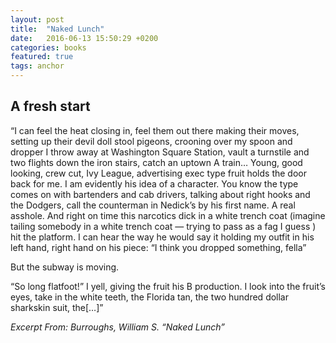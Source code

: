 ```yaml
---
layout: post
title:  "Naked Lunch"
date:   2016-06-13 15:50:29 +0200
categories: books
featured: true
tags: anchor
---
```


## A fresh start

“I can feel the heat closing in, feel them out there making their moves, setting up their devil doll stool pigeons, crooning over my spoon and dropper I throw away at Washington Square Station, vault a turnstile and two flights down the iron stairs, catch an uptown A train… Young, good looking, crew cut, Ivy League, advertising exec type fruit holds the door back for me. I am evidently his idea of a character. You know the type comes on with bartenders and cab drivers, talking about right hooks and the Dodgers, call the counterman in Nedick’s by his first name. A real asshole. And right on time this narcotics dick in a white trench coat (imagine tailing somebody in a white trench coat — trying to pass as a fag I guess ) hit the platform. I can hear the way he would say it holding my outfit in his left hand, right hand on his piece: “I think you dropped something, fella”

But the subway is moving.

“So long flatfoot!” I yell, giving the fruit his B production. I look into the fruit’s eyes, take in the white teeth, the Florida tan, the two hundred dollar sharkskin suit, the[…]”

_Excerpt From: Burroughs, William S. “Naked Lunch”_